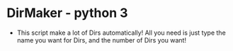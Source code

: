 # DirMaker - python 3
- This script make a lot of Dirs automatically!
All you need is just type the name you want for Dirs, and the number of Dirs you want!

